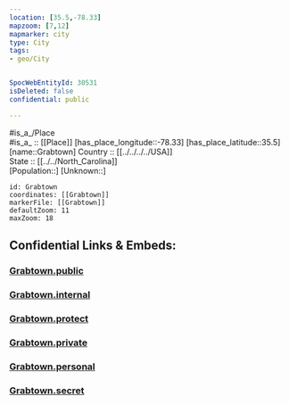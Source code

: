 ```yaml
---
location: [35.5,-78.33] 
mapzoom: [7,12] 
mapmarker: city 
type: City
tags:
- geo/City


SpocWebEntityId: 30531
isDeleted: false
confidential: public

---
```

#is_a_/Place  
#is_a_ :: [[Place]] 
[has_place_longitude::-78.33] 
[has_place_latitude::35.5] 
[name::Grabtown] 
Country :: [[../../../../USA]]  
State :: [[../../North_Carolina]]  
[Population::] 
[Unknown::] 


```leaflet
id: Grabtown
coordinates: [[Grabtown]] 
markerFile: [[Grabtown]] 
defaultZoom: 11 
maxZoom: 18
```


## Confidential Links & Embeds: 

### [Grabtown.public](/_public/\Earth\Continent\America~North\USA\USA~Eastern\North_Carolina\counties~North_Carolina\Johnston,County\cities~JohnstonGrabtown.public.md) 

### [Grabtown.internal](/_internal/\Earth\Continent\America~North\USA\USA~Eastern\North_Carolina\counties~North_Carolina\Johnston,County\cities~JohnstonGrabtown.internal.md) 

### [Grabtown.protect](/_protect/\Earth\Continent\America~North\USA\USA~Eastern\North_Carolina\counties~North_Carolina\Johnston,County\cities~JohnstonGrabtown.protect.md) 

### [Grabtown.private](/_private/\Earth\Continent\America~North\USA\USA~Eastern\North_Carolina\counties~North_Carolina\Johnston,County\cities~JohnstonGrabtown.private.md) 

### [Grabtown.personal](/_personal/\Earth\Continent\America~North\USA\USA~Eastern\North_Carolina\counties~North_Carolina\Johnston,County\cities~JohnstonGrabtown.personal.md) 

### [Grabtown.secret](/_secret/\Earth\Continent\America~North\USA\USA~Eastern\North_Carolina\counties~North_Carolina\Johnston,County\cities~JohnstonGrabtown.secret.md)

